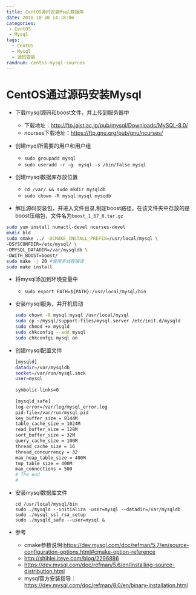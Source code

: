 ```yaml
---
title: CentOS源码安装Msql数据库
date: 2018-10-30 14:18:06
categories: 
 - CentOS
 - Mysql
tags:
  - CentOS
  - Mysql
  - 源码安装
randnum: centos-mysql-sources
---
```


# CentOS通过源码安装Mysql

- 下载mysql源码和boost文件，并上传到服务器中

  - 下载地址：<http://ftp.jaist.ac.jp/pub/mysql/Downloads/MySQL-8.0/> 
  - ncurses下载地址：<https://ftp.gnu.org/pub/gnu/ncurses/> 

- 创建myql所需要的用户和用户组

  - `sudo groupadd mysql`
  - `sudo useradd -r -g  mysql -s /bin/false mysql`

- 创建mysql数据库存放位置

  - `cd /var/ && sudo mkdir mysqldb`
  - `sudo chown -R mysql:mysql mysqdb`

- 解压源码安装包，并进入文件目录,制定boost路径，在该文件夹中存放的是boost压缩包，文件名为`boost_1_67_0.tar.gz`

<!--more-->
  ```bash
  sudo yum install numactl-devel ncurses-devel
  mkdir bld
  sudo cmake ../ -DCMAKE_INSTALL_PREFIX=/usr/local/mysql \
  -DSYSCONFDIR=/etc/mysql/ \
  -DMYSQL_DATADIR=/var/mysqldb \
  -DWITH_BOOST=boost/
  sudo make -j 20 #使用多线程编译
  sudo make install
  ```

- 将mysql添加到环境变量中

  - `sudo export PATH=${PATH}:/usr/local/mysql/bin`

- 安装mysql服务，并开机启动

  ```bash
  sudo chown -R mysql:mysql /usr/local/mysql
  sudo cp ~/mysql/support-files/mysql.server /etc/init.d/mysqld
  sudo chmod +x mysqld
  sudo chkconfig --add mysql
  sudo chkconfgi mysql on
  ```

- 创建mysql配置文件

  ```bash
  [mysqld]
  datadir=/var/mysqldb
  socket=/var/run/mysql.sock
  user=mysql
   
  symbolic-links=0
   
  [mysqld_safe]
  log-error=/var/log/mysql_error.log
  pid-file=/var/run/mysql.pid
  key_buffer_size = 8144M
  table_cache_size = 1024M
  read_buffer_size = 128M
  sort_buffer_size = 32M
  query_cache_size = 100M
  thread_cache_size = 16
  thread_concurrency = 32
  max_heap_table_size = 400M
  tmp_table_size = 400M
  max_connections = 500
  # The end
  #
  ```

- 安装mysql数据库文件

  ```
  cd /usr/local/mysql/bin
  sudo ./mysqld --initializa -user=mysql --datadir=/var/mysqldb
  sudo ./mysql_ssl_rsa_setup
  sudo ./mysqld_safe --user=mysql &
  ```


- 参考
  - cmake参数说明:<https://dev.mysql.com/doc/refman/5.7/en/source-configuration-options.html#cmake-option-reference> 
  - <http://shihlei.iteye.com/blog/2296886> 
  - <https://dev.mysql.com/doc/refman/5.6/en/installing-source-distribution.html> 
  - mysql官方安装指导：<https://dev.mysql.com/doc/refman/8.0/en/binary-installation.html>
